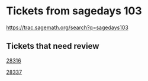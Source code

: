 

# Tickets from sagedays 103

<a class="https" href="https://trac.sagemath.org/search?q=sagedays103">https://trac.sagemath.org/search?q=sagedays103</a> 


## Tickets that need review

<a class="https" href="https://trac.sagemath.org/ticket/28316">28316</a> 

<a class="https" href="https://trac.sagemath.org/ticket/28337">28337</a> 

